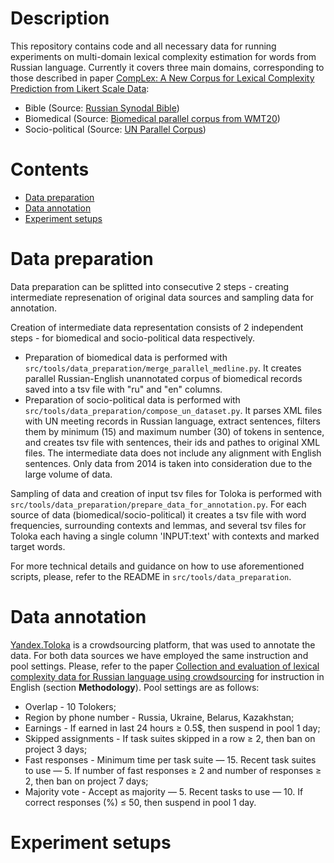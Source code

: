 # Description
This repository contains code and all necessary data for running experiments on multi-domain lexical complexity estimation for words from Russian language. Currently it covers three main domains, corresponding to those described in paper [CompLex: A New Corpus for Lexical Complexity Prediction from Likert Scale Data](https://arxiv.org/abs/2003.07008):
- Bible (Source: [Russian Synodal Bible](https://github.com/christos-c/bible-corpus))
- Biomedical (Source: [Biomedical parallel corpus from WMT20](https://github.com/biomedical-translation-corpora/corpora))
- Socio-political (Source: [UN Parallel Corpus](https://conferences.unite.un.org/UNCORPUS))

# Contents
- [Data preparation](#data-preparation)
- [Data annotation](#data-annotation)
- [Experiment setups](#experiment-setups)

# Data preparation
Data preparation can be splitted into consecutive 2 steps - creating intermediate represenation of original data sources and sampling data for annotation.

Creation of intermediate data representation consists of 2 independent steps - for biomedical and socio-political data respectively.

- Preparation of biomedical data is performed with `src/tools/data_preparation/merge_parallel_medline.py`. It creates parallel Russian-English unannotated corpus of biomedical records saved into a tsv file with "ru" and "en" columns.
- Preparation of socio-political data is performed with `src/tools/data_preparation/compose_un_dataset.py`. It parses XML files with UN meeting records in Russian language, extract sentences, filters them by minimum (15) and maximum number (30) of tokens in sentence, and creates tsv file with sentences, their ids and pathes to original XML files. The intermediate data does not include any alignment with English sentences. Only data from 2014 is taken into consideration due to the large volume of data.

Sampling of data and creation of input tsv files for Toloka is performed with `src/tools/data_preparation/prepare_data_for_annotation.py`. For each source of data (biomedical/socio-political) it creates a tsv file with word frequencies, surrounding contexts and lemmas, and several tsv files for Toloka each having a single column 'INPUT:text' with contexts and marked target words.

For more technical details and guidance on how to use aforementioned scripts, please, refer to the README in `src/tools/data_preparation`.

# Data annotation

[Yandex.Toloka](https://toloka.ai) is a crowdsourcing platform, that was used to annotate the data. For both data sources we have employed the same instruction and pool settings. Please, refer to the paper [Collection and evaluation of lexical complexity data for Russian language using crowdsourcing](https://journals.rudn.ru/linguistics/article/view/31331) for instruction in English (section **Methodology**). Pool settings are as follows:

- Overlap - 10 Tolokers;
- Region by phone number - Russia, Ukraine, Belarus, Kazakhstan;
- Earnings - If earned in last 24 hours $\ge$ 0.5$, then suspend in pool 1 day;
- Skipped assignments - If task suites skipped in a row $\ge$ 2, then ban on project 3 days;
- Fast responses - Minimum time per task suite — 15. Recent task suites to use — 5. If number of fast responses $\ge$ 2  and number of responses $\ge$ 2, then ban on project 7 days;
- Majority vote - Accept as majority — 5. Recent tasks to use — 10. If correct responses (%) $\le$ 50, then suspend in pool 1 day.

# Experiment setups
